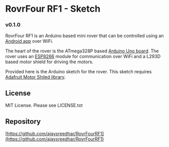 # RovrFour RF1 - Sketch

### v0.1.0

RovrFour RF1 is an Arduino based mini rover that can be controlled using an [Android app](https://github.com/ajaysreedhar/RovrFourController "RovrFourController") over WiFi.

The heart of the rover is the ATmega328P based [Arduino Uno board](https://www.arduino.cc/en/Main/ArduinoBoardUno). 
The rover uses an [ESP8266](https://en.wikipedia.org/wiki/ESP8266) module for communication over WiFi and a L293D based motor shield for driving
the motors.

Provided here is the Arduino sketch for the rover. This sketch requires [Adafruit Motor Shiled library](https://github.com/adafruit/Adafruit-Motor-Shield-library).

## License

MIT License. Please see LICENSE.txt

## Repository

[https://github.com/ajaysreedhar/RovrFourRF1](https://github.com/ajaysreedhar/RovrFourRF1)


